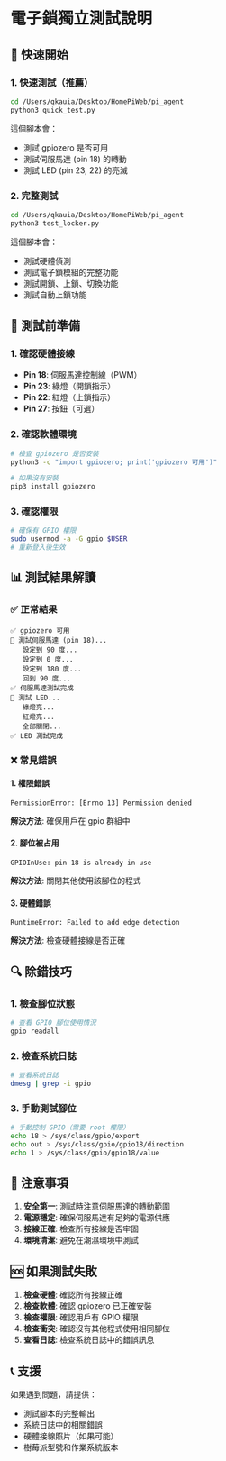 # 電子鎖獨立測試說明

## 🚀 快速開始

### 1. 快速測試（推薦）

```bash
cd /Users/qkauia/Desktop/HomePiWeb/pi_agent
python3 quick_test.py
```

這個腳本會：

- 測試 gpiozero 是否可用
- 測試伺服馬達 (pin 18) 的轉動
- 測試 LED (pin 23, 22) 的亮滅

### 2. 完整測試

```bash
cd /Users/qkauia/Desktop/HomePiWeb/pi_agent
python3 test_locker.py
```

這個腳本會：

- 測試硬體偵測
- 測試電子鎖模組的完整功能
- 測試開鎖、上鎖、切換功能
- 測試自動上鎖功能

## 🔧 測試前準備

### 1. 確認硬體接線

- **Pin 18**: 伺服馬達控制線（PWM）
- **Pin 23**: 綠燈（開鎖指示）
- **Pin 22**: 紅燈（上鎖指示）
- **Pin 27**: 按鈕（可選）

### 2. 確認軟體環境

```bash
# 檢查 gpiozero 是否安裝
python3 -c "import gpiozero; print('gpiozero 可用')"

# 如果沒有安裝
pip3 install gpiozero
```

### 3. 確認權限

```bash
# 確保有 GPIO 權限
sudo usermod -a -G gpio $USER
# 重新登入後生效
```

## 📊 測試結果解讀

### ✅ 正常結果

```
✅ gpiozero 可用
🔧 測試伺服馬達 (pin 18)...
   設定到 90 度...
   設定到 0 度...
   設定到 180 度...
   回到 90 度...
✅ 伺服馬達測試完成
🔧 測試 LED...
   綠燈亮...
   紅燈亮...
   全部關閉...
✅ LED 測試完成
```

### ❌ 常見錯誤

#### 1. 權限錯誤

```
PermissionError: [Errno 13] Permission denied
```

**解決方法**: 確保用戶在 gpio 群組中

#### 2. 腳位被占用

```
GPIOInUse: pin 18 is already in use
```

**解決方法**: 關閉其他使用該腳位的程式

#### 3. 硬體錯誤

```
RuntimeError: Failed to add edge detection
```

**解決方法**: 檢查硬體接線是否正確

## 🔍 除錯技巧

### 1. 檢查腳位狀態

```bash
# 查看 GPIO 腳位使用情況
gpio readall
```

### 2. 檢查系統日誌

```bash
# 查看系統日誌
dmesg | grep -i gpio
```

### 3. 手動測試腳位

```bash
# 手動控制 GPIO（需要 root 權限）
echo 18 > /sys/class/gpio/export
echo out > /sys/class/gpio/gpio18/direction
echo 1 > /sys/class/gpio/gpio18/value
```

## 📝 注意事項

1. **安全第一**: 測試時注意伺服馬達的轉動範圍
2. **電源穩定**: 確保伺服馬達有足夠的電源供應
3. **接線正確**: 檢查所有接線是否牢固
4. **環境清潔**: 避免在潮濕環境中測試

## 🆘 如果測試失敗

1. **檢查硬體**: 確認所有接線正確
2. **檢查軟體**: 確認 gpiozero 已正確安裝
3. **檢查權限**: 確認用戶有 GPIO 權限
4. **檢查衝突**: 確認沒有其他程式使用相同腳位
5. **查看日誌**: 檢查系統日誌中的錯誤訊息

## 📞 支援

如果遇到問題，請提供：

- 測試腳本的完整輸出
- 系統日誌中的相關錯誤
- 硬體接線照片（如果可能）
- 樹莓派型號和作業系統版本
